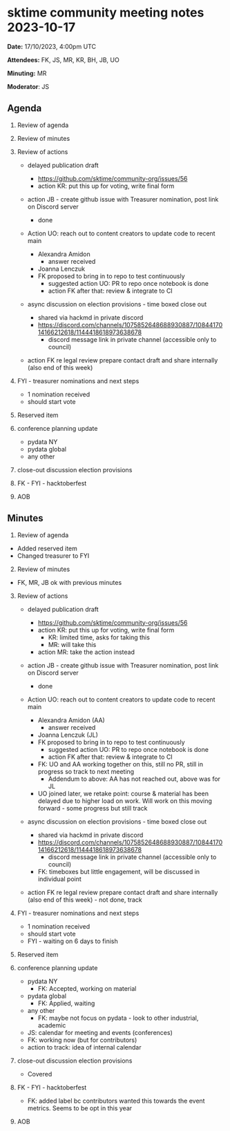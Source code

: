 # sktime community meeting notes 2023-10-17

**Date:** 
17/10/2023, 4:00pm UTC

**Attendees:** FK, JS, MR, KR, BH, JB, UO

**Minuting:** MR

**Moderator**: JS


## Agenda

1. Review of agenda

2. Review of minutes

3. Review of actions

    * delayed publication draft
        * https://github.com/sktime/community-org/issues/56
        * action KR: put this up for voting, write final form


    * action JB - create github issue with Treasurer nomination, post link on Discord server
        * done

    * Action UO: reach out to content creators to update code to recent main
        * Alexandra Amidon
            * answer received
        * Joanna Lenczuk
        * FK proposed to bring in to repo to test continuously
            * suggested action UO: PR to repo once notebook is done
            * action FK after that: review & integrate to CI

    * async discussion on election provisions - time boxed close out
        * shared via hackmd in private discord
        * https://discord.com/channels/1075852648688930887/1084417014166212618/1144418618973638678
            * discord message link in private channel (accessible only to council)

    * action FK re legal review prepare contact draft and share internally (also end of this week)

   
4. FYI - treasurer nominations and next steps
    * 1 nomination received
    * should start vote

5. Reserved item

6. conference planning update
    * pydata NY
    * pydata global
    * any other

7. close-out discussion election provisions

8. FK - FYI - hacktoberfest

9. AOB


## Minutes

1. Review of agenda

* Added reserved item
* Changed treasurer to FYI

2. Review of minutes

* FK, MR, JB ok with previous minutes

3. Review of actions

    * delayed publication draft
        * https://github.com/sktime/community-org/issues/56
        * action KR: put this up for voting, write final form
            * KR: limited time, asks for taking this
            * MR: will take this
        * action MR: take the action instead 

    * action JB - create github issue with Treasurer nomination, post link on Discord server
        * done

    * Action UO: reach out to content creators to update code to recent main
        * Alexandra Amidon (AA)
            * answer received
        * Joanna Lenczuk (JL)
        * FK proposed to bring in to repo to test continuously
            * suggested action UO: PR to repo once notebook is done
            * action FK after that: review & integrate to CI
        * FK: UO and AA working together on this, still no PR, still in progress so track to next meeting
            * Addendum to above: AA has not reached out, above was for JL
        * UO joined later, we retake point: course & material has been delayed due to higher load on work. Will work on this moving forward - some progress but still track
    * async discussion on election provisions - time boxed close out
        * shared via hackmd in private discord
        * https://discord.com/channels/1075852648688930887/1084417014166212618/1144418618973638678
            * discord message link in private channel (accessible only to council)
        * FK: timeboxes but little engagement, will be discussed in individual point
    * action FK re legal review prepare contact draft and share internally (also end of this week) - not done, track
   
4. FYI - treasurer nominations and next steps
    * 1 nomination received
    * should start vote
    * FYI - waiting on 6 days to finish

5. Reserved item

6. conference planning update
    * pydata NY
        * FK: Accepted, working on material
    * pydata global
        * FK: Applied, waiting
    * any other
        * FK: maybe not focus on pydata - look to other industrial, academic
    * JS: calendar for meeting and events (conferences)
    * FK: working now (but for contributors)
    * action to track: idea of internal calendar

7. close-out discussion election provisions
    * Covered

8. FK - FYI - hacktoberfest
    * FK: added label bc contributors wanted this towards the event metrics. Seems to be opt in this year

9. AOB
